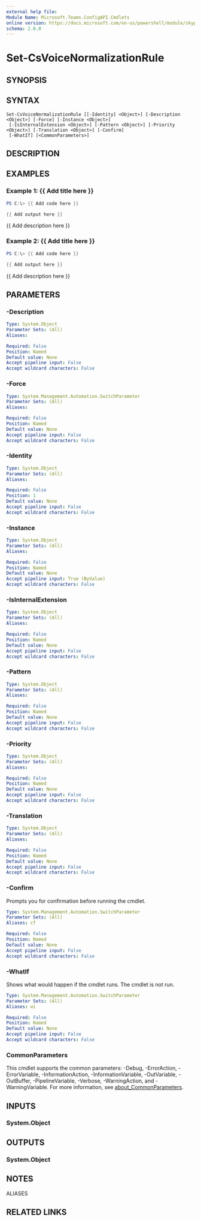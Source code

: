 ```yaml
---
external help file:
Module Name: Microsoft.Teams.ConfigAPI.Cmdlets
online version: https://docs.microsoft.com/en-us/powershell/module/skype/set-csvoicenormalizationrule
schema: 2.0.0
---
```


# Set-CsVoiceNormalizationRule

## SYNOPSIS


## SYNTAX

```
Set-CsVoiceNormalizationRule [[-Identity] <Object>] [-Description <Object>] [-Force] [-Instance <Object>]
 [-IsInternalExtension <Object>] [-Pattern <Object>] [-Priority <Object>] [-Translation <Object>] [-Confirm]
 [-WhatIf] [<CommonParameters>]
```

## DESCRIPTION


## EXAMPLES

### Example 1: {{ Add title here }}
```powershell
PS C:\> {{ Add code here }}

{{ Add output here }}
```

{{ Add description here }}

### Example 2: {{ Add title here }}
```powershell
PS C:\> {{ Add code here }}

{{ Add output here }}
```

{{ Add description here }}

## PARAMETERS

### -Description


```yaml
Type: System.Object
Parameter Sets: (All)
Aliases:

Required: False
Position: Named
Default value: None
Accept pipeline input: False
Accept wildcard characters: False
```

### -Force


```yaml
Type: System.Management.Automation.SwitchParameter
Parameter Sets: (All)
Aliases:

Required: False
Position: Named
Default value: None
Accept pipeline input: False
Accept wildcard characters: False
```

### -Identity


```yaml
Type: System.Object
Parameter Sets: (All)
Aliases:

Required: False
Position: 1
Default value: None
Accept pipeline input: False
Accept wildcard characters: False
```

### -Instance


```yaml
Type: System.Object
Parameter Sets: (All)
Aliases:

Required: False
Position: Named
Default value: None
Accept pipeline input: True (ByValue)
Accept wildcard characters: False
```

### -IsInternalExtension


```yaml
Type: System.Object
Parameter Sets: (All)
Aliases:

Required: False
Position: Named
Default value: None
Accept pipeline input: False
Accept wildcard characters: False
```

### -Pattern


```yaml
Type: System.Object
Parameter Sets: (All)
Aliases:

Required: False
Position: Named
Default value: None
Accept pipeline input: False
Accept wildcard characters: False
```

### -Priority


```yaml
Type: System.Object
Parameter Sets: (All)
Aliases:

Required: False
Position: Named
Default value: None
Accept pipeline input: False
Accept wildcard characters: False
```

### -Translation


```yaml
Type: System.Object
Parameter Sets: (All)
Aliases:

Required: False
Position: Named
Default value: None
Accept pipeline input: False
Accept wildcard characters: False
```

### -Confirm
Prompts you for confirmation before running the cmdlet.

```yaml
Type: System.Management.Automation.SwitchParameter
Parameter Sets: (All)
Aliases: cf

Required: False
Position: Named
Default value: None
Accept pipeline input: False
Accept wildcard characters: False
```

### -WhatIf
Shows what would happen if the cmdlet runs.
The cmdlet is not run.

```yaml
Type: System.Management.Automation.SwitchParameter
Parameter Sets: (All)
Aliases: wi

Required: False
Position: Named
Default value: None
Accept pipeline input: False
Accept wildcard characters: False
```

### CommonParameters
This cmdlet supports the common parameters: -Debug, -ErrorAction, -ErrorVariable, -InformationAction, -InformationVariable, -OutVariable, -OutBuffer, -PipelineVariable, -Verbose, -WarningAction, and -WarningVariable. For more information, see [about_CommonParameters](http://go.microsoft.com/fwlink/?LinkID=113216).

## INPUTS

### System.Object

## OUTPUTS

### System.Object

## NOTES

ALIASES

## RELATED LINKS

